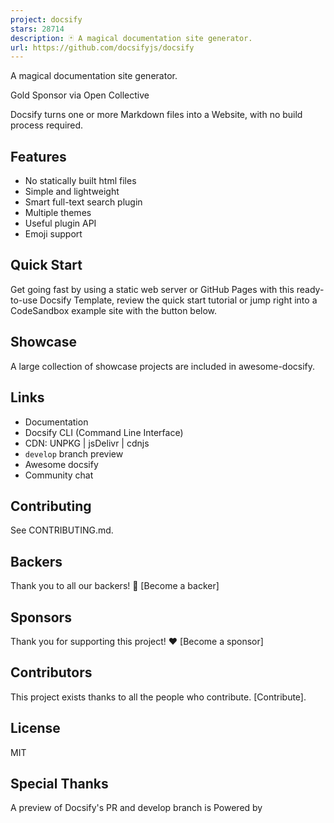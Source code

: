 ```yaml
---
project: docsify
stars: 28714
description: 🃏 A magical documentation site generator.
url: https://github.com/docsifyjs/docsify
---
```


A magical documentation site generator.

Gold Sponsor via Open Collective

Docsify turns one or more Markdown files into a Website, with no build process required.

Features
--------

-   No statically built html files
-   Simple and lightweight
-   Smart full-text search plugin
-   Multiple themes
-   Useful plugin API
-   Emoji support

Quick Start
-----------

Get going fast by using a static web server or GitHub Pages with this ready-to-use Docsify Template, review the quick start tutorial or jump right into a CodeSandbox example site with the button below.

Showcase
--------

A large collection of showcase projects are included in awesome-docsify.

Links
-----

-   Documentation
-   Docsify CLI (Command Line Interface)
-   CDN: UNPKG | jsDelivr | cdnjs
-   `develop` branch preview
-   Awesome docsify
-   Community chat

Contributing
------------

See CONTRIBUTING.md.

Backers
-------

Thank you to all our backers! 🙏 \[Become a backer\]

Sponsors
--------

Thank you for supporting this project! ❤️ \[Become a sponsor\]

Contributors
------------

This project exists thanks to all the people who contribute. \[Contribute\].

License
-------

MIT

Special Thanks
--------------

A preview of Docsify's PR and develop branch is Powered by
